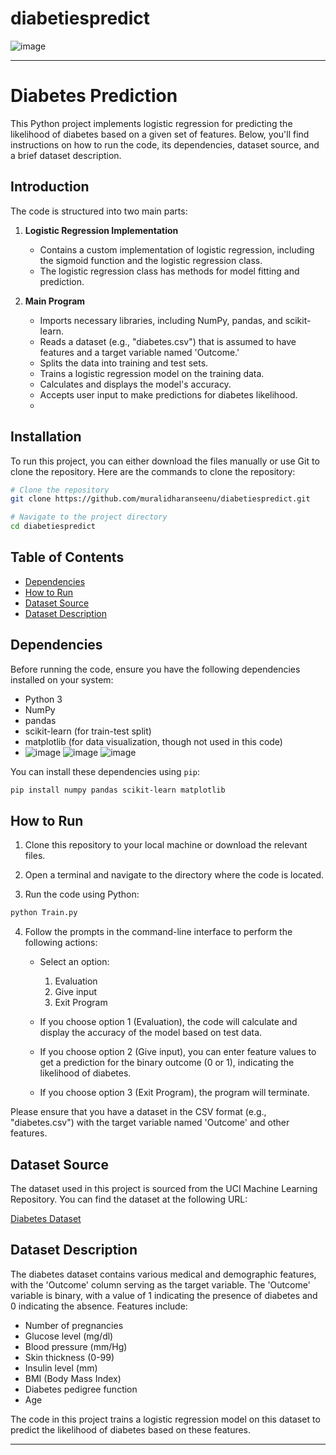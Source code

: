 # diabetiespredict
![image](https://github.com/muralidharanseenu/diabetiespredict/assets/138312646/2dc5e0a7-3b04-4dc8-83e2-378bf8638bd3)

---

# Diabetes Prediction

This Python project implements logistic regression for predicting the likelihood of diabetes based on a given set of features. Below, you'll find instructions on how to run the code, its dependencies, dataset source, and a brief dataset description.

## Introduction

The code is structured into two main parts:

1. **Logistic Regression Implementation**
   - Contains a custom implementation of logistic regression, including the sigmoid function and the logistic regression class.
   - The logistic regression class has methods for model fitting and prediction.

2. **Main Program**
   - Imports necessary libraries, including NumPy, pandas, and scikit-learn.
   - Reads a dataset (e.g., "diabetes.csv") that is assumed to have features and a target variable named 'Outcome.'
   - Splits the data into training and test sets.
   - Trains a logistic regression model on the training data.
   - Calculates and displays the model's accuracy.
   - Accepts user input to make predictions for diabetes likelihood.
   - 
## Installation

To run this project, you can either download the files manually or use Git to clone the repository. Here are the commands to clone the repository:

```bash
# Clone the repository
git clone https://github.com/muralidharanseenu/diabetiespredict.git

# Navigate to the project directory
cd diabetiespredict 
 ```
     

## Table of Contents

- [Dependencies](#dependencies)
- [How to Run](#how-to-run)
- [Dataset Source](#dataset-source)
- [Dataset Description](#dataset-description)

## Dependencies

Before running the code, ensure you have the following dependencies installed on your system:

- Python 3
- NumPy
- pandas
- scikit-learn (for train-test split)
- matplotlib (for data visualization, though not used in this code)
- ![image](https://github.com/Keerthilucifergithub/diabetiespredict/assets/138312646/17935095-ce84-487e-a875-abc8a3f0da09 )           ![image](https://github.com/Keerthilucifergithub/diabetiespredict/assets/138312646/d0aaebf3-415d-49a9-beed-9a4b3fca86a3)
![image](https://github.com/Keerthilucifergithub/diabetiespredict/assets/138312646/667efbd9-10af-40c2-8363-344517219ecb)



You can install these dependencies using `pip`:

```bash
pip install numpy pandas scikit-learn matplotlib
```

## How to Run

1. Clone this repository to your local machine or download the relevant files.

2. Open a terminal and navigate to the directory where the code is located.

3. Run the code using Python:

```bash
python Train.py
```


4. Follow the prompts in the command-line interface to perform the following actions:

   - Select an option:
     1) Evaluation
     2) Give input
     3) Exit Program

   - If you choose option 1 (Evaluation), the code will calculate and display the accuracy of the model based on test data.

   - If you choose option 2 (Give input), you can enter feature values to get a prediction for the binary outcome (0 or 1), indicating the likelihood of diabetes.

   - If you choose option 3 (Exit Program), the program will terminate.

Please ensure that you have a dataset in the CSV format (e.g., "diabetes.csv") with the target variable named 'Outcome' and other features.

## Dataset Source

The dataset used in this project is sourced from the UCI Machine Learning Repository. You can find the dataset at the following URL:

[Diabetes Dataset](https://www.kaggle.com/datasets/mathchi/diabetes-data-set/download?datasetVersionNumber=1)

## Dataset Description

The diabetes dataset contains various medical and demographic features, with the 'Outcome' column serving as the target variable. The 'Outcome' variable is binary, with a value of 1 indicating the presence of diabetes and 0 indicating the absence. Features include:

- Number of pregnancies
- Glucose level (mg/dl)
- Blood pressure (mm/Hg)
- Skin thickness (0-99)
- Insulin level (mm)
- BMI (Body Mass Index)
- Diabetes pedigree function
- Age

The code in this project trains a logistic regression model on this dataset to predict the likelihood of diabetes based on these features.

---

